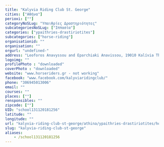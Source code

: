 ```yaml
---
title: "Kalyvia Riding Club St. George"
cities: ["Αθήνα"]
perioxi: [""]
categoryNoSLug: "Υπαιθρίες Δραστηριότητες"
subcategoriesNoSLug: ["Ιππασία"]
categories: ["ypaithries-drastiriotites"]
subcategories: ["horse-riding"]
organisationid: ""
organisation: ""
orgurl: "undefined-"
address: "Leoforos Anavyssou and Eparchiaki Anavissou, 19010 Kalívia Thorikoú, Attiki, Greece"
logoimg: ""
profilePhoto : "downloaded"
coverPhoto : "downloaded"
website: "www.horseriders.gr - not working"
facebook: "www.facebook.com/kalyviaridingclub/"
phone: "306945013006"
email: ""
courses: ""
places: [""]
rensponsibles: ""
zipcode: [""]
UID: "school131120181256"
latitude: ""
longitude: ""
url: "kalyvia-riding-club-st-george/athina/ypaithries-drastiriotites/horse-riding"
slug: "kalyvia-riding-club-st-george"
aliases:
    - /school131120181256
---
```






